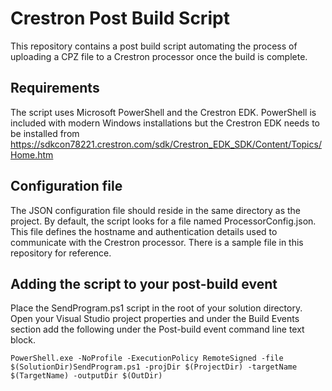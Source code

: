 # Crestron Post Build Script
This repository contains a post build script automating the process of uploading a CPZ file to a Crestron processor once the build is complete.

## Requirements
The script uses Microsoft PowerShell and the Crestron EDK. PowerShell is included with modern Windows installations but the Crestron EDK needs to be installed from https://sdkcon78221.crestron.com/sdk/Crestron_EDK_SDK/Content/Topics/Home.htm

## Configuration file
The JSON configuration file should reside in the same directory as the project. By default, the script looks for a file named ProcessorConfig.json. This file defines the hostname and authentication details used to communicate with the Crestron processor. There is a sample file in this repository for reference.

## Adding the script to your post-build event
Place the SendProgram.ps1 script in the root of your solution directory. Open your Visual Studio project properties and under the Build Events section add the following under the Post-build event command line text block.
```
PowerShell.exe -NoProfile -ExecutionPolicy RemoteSigned -file $(SolutionDir)SendProgram.ps1 -projDir $(ProjectDir) -targetName $(TargetName) -outputDir $(OutDir)
```
